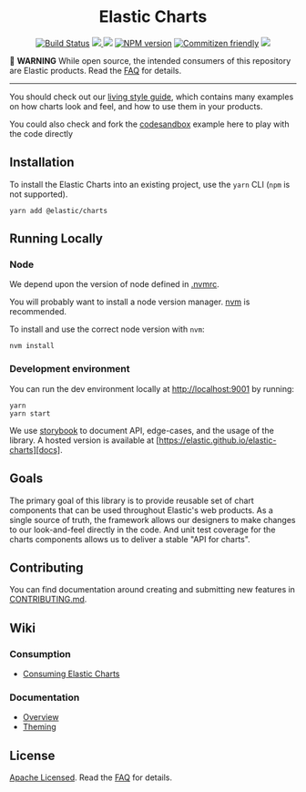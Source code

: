 <h1 align="center">
  Elastic Charts
</h1>
<p align="center">
  <a href="(https://travis-ci.org/elastic/elastic-charts"><img alt="Build Status" src="https://travis-ci.org/elastic/elastic-charts.svg?branch=master"></a>
  <a href="https://codecov.io/gh/elastic/elastic-charts">
    <img src="https://codecov.io/gh/elastic/elastic-charts/branch/master/graph/badge.svg" />
  </a>
<a href="https://app.fossa.io/projects/git%2Bgithub.com%2Felastic%2Felastic-charts?ref=badge_shield" alt="FOSSA Status"><img src="https://app.fossa.io/api/projects/git%2Bgithub.com%2Felastic%2Felastic-charts.svg?type=shield"/></a>
  <a href="https://www.npmjs.com/@elastic/charts"><img alt="NPM version" src="https://img.shields.io/npm/v/@elastic/charts.svg?style=flat"></a>
  <a href="http://commitizen.github.io/cz-cli/"><img alt="Commitizen friendly" src="https://img.shields.io/badge/commitizen-friendly-brightgreen.svg"></a>
  <a href="https://elastic.github.io/elastic-charts">
    <img src="https://img.shields.io/static/v1?label=examples&message=storybook&color=blueviolet">
  </a>
</p>

🚨 **WARNING** While open source, the intended consumers of this repository are Elastic products. Read the [FAQ][faq] for details.

---

You should check out our [living style guide][docs], which contains many examples on how charts look and feel, and how to use them in your products.

You could also check and fork the [codesandbox](https://codesandbox.io/s/elasticcharts-playground-puj4y) example here to play with the code directly

## Installation

To install the Elastic Charts into an existing project, use the `yarn` CLI (`npm` is not supported).

```
yarn add @elastic/charts
```

## Running Locally

### Node

We depend upon the version of node defined in [.nvmrc](.nvmrc).

You will probably want to install a node version manager. [nvm](https://github.com/creationix/nvm) is recommended.

To install and use the correct node version with `nvm`:

```
nvm install
```

### Development environment

You can run the dev environment locally at [http://localhost:9001](http://localhost:9001/) by running:

```
yarn
yarn start
```

We use [storybook](https://storybook.js.org) to document API, edge-cases, and the usage of the library.
A hosted version is available at [https://elastic.github.io/elastic-charts][docs].

## Goals

The primary goal of this library is to provide reusable set of chart components that can be used throughout Elastic's web products.
As a single source of truth, the framework allows our designers to make changes to our look-and-feel directly in the code. And unit test coverage for the charts components allows us to deliver a stable "API for charts".

## Contributing

You can find documentation around creating and submitting new features in [CONTRIBUTING.md][contributing].

## Wiki

### Consumption

- [Consuming Elastic Charts][consuming]

### Documentation

- [Overview][overview]
- [Theming][theming]

## License

[Apache Licensed][license]. Read the [FAQ][faq] for details.

[license]: LICENSE.txt
[faq]: FAQ.md
[docs]: https://elastic.github.io/elastic-charts/
[consuming]: wiki/consuming.md
[overview]: wiki/overview.md
[theming]: wiki/theming.md
[contributing]: CONTRIBUTING.md

